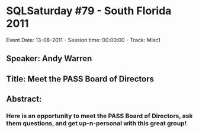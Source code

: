 # SQLSaturday #79 - South Florida 2011
Event Date: 13-08-2011 - Session time: 00:00:00 - Track: Misc1
## Speaker: Andy Warren
## Title: Meet the PASS Board of Directors
## Abstract:
### Here is an opportunity to meet the PASS Board of Directors, ask them questions, and get up-n-personal with this great group!
